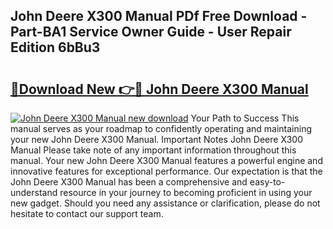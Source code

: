 ## John Deere X300 Manual PDf Free Download - Part-BA1 Service Owner Guide - User Repair Edition 6bBu3

# <h2><a href="http://bc16704.oget.top/?id=John+Deere+X300+Manual">🔗Download New 👉🔴 John Deere X300 Manual</a></h2>

[![John Deere X300 Manual new download](https://i.imgur.com/5g1atiW.png)](http://bc16704.oget.top/?id=John+Deere+X300+Manual)
Your Path to Success This manual serves as your roadmap to confidently operating and maintaining your new John Deere X300 Manual. Important Notes John Deere X300 Manual Please take note of any important information throughout this manual. Your new John Deere X300 Manual features a powerful engine and innovative features for exceptional performance. Our expectation is that the John Deere X300 Manual has been a comprehensive and easy-to-understand resource in your journey to becoming proficient in using your new gadget. Should you need any assistance or clarification, please do not hesitate to contact our support team.
